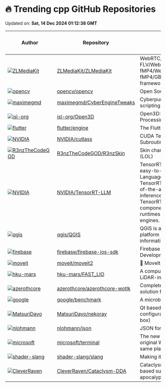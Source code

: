 # 🔥 Trending cpp GitHub Repositories

Updated on: **Sat, 14 Dec 2024 01:12:38 GMT**

| Author | Repository | Description | Language | ⭐ Total Stars | 🌟 Stars Today |
|--------|------------|-------------|----------|----------------|----------------|
| [![ZLMediaKit](https://avatars.githubusercontent.com/u/11495632?s=40&v=4)](https://github.com/ZLMediaKit) | [ZLMediaKit/ZLMediaKit](https://github.com/ZLMediaKit/ZLMediaKit) | WebRTC/RTSP/RTMP/HTTP/HLS/HTTP-FLV/WebSocket-FLV/HTTP-TS/HTTP-fMP4/WebSocket-TS/WebSocket-fMP4/GB28181/SRT server and client framework based on C++11 | C++ | 14240 | 8 |
| [![opencv](https://avatars.githubusercontent.com/u/4981219?s=40&v=4)](https://github.com/opencv) | [opencv/opencv](https://github.com/opencv/opencv) | Open Source Computer Vision Library | C++ | 79606 | 25 |
| [![maximegmd](https://avatars.githubusercontent.com/u/41929176?s=40&v=4)](https://github.com/maximegmd) | [maximegmd/CyberEngineTweaks](https://github.com/maximegmd/CyberEngineTweaks) | Cyberpunk 2077 tweaks, hacks and scripting framework | C++ | 4579 | 13 |
| [![isl-org](https://avatars.githubusercontent.com/u/18297113?s=40&v=4)](https://github.com/isl-org) | [isl-org/Open3D](https://github.com/isl-org/Open3D) | Open3D: A Modern Library for 3D Data Processing | C++ | 11629 | 19 |
| [![flutter](https://avatars.githubusercontent.com/u/37626415?s=40&v=4)](https://github.com/flutter) | [flutter/engine](https://github.com/flutter/engine) | The Flutter engine | C++ | 7471 | 2 |
| [![NVIDIA](https://avatars.githubusercontent.com/u/57973641?s=40&v=4)](https://github.com/NVIDIA) | [NVIDIA/cutlass](https://github.com/NVIDIA/cutlass) | CUDA Templates for Linear Algebra Subroutines | C++ | 5822 | 7 |
| [![R3nzTheCodeGOD](https://avatars.githubusercontent.com/u/58574988?s=40&v=4)](https://github.com/R3nzTheCodeGOD) | [R3nzTheCodeGOD/R3nzSkin](https://github.com/R3nzTheCodeGOD/R3nzSkin) | Skin changer for League of Legends (LOL) | C++ | 4976 | 1 |
| [![NVIDIA](https://avatars.githubusercontent.com/u/26294424?s=40&v=4)](https://github.com/NVIDIA) | [NVIDIA/TensorRT-LLM](https://github.com/NVIDIA/TensorRT-LLM) | TensorRT-LLM provides users with an easy-to-use Python API to define Large Language Models (LLMs) and build TensorRT engines that contain state-of-the-art optimizations to perform inference efficiently on NVIDIA GPUs. TensorRT-LLM also contains components to create Python and C++ runtimes that execute those TensorRT engines. | C++ | 8890 | 7 |
| [![qgis](https://avatars.githubusercontent.com/u/1829991?s=40&v=4)](https://github.com/qgis) | [qgis/QGIS](https://github.com/qgis/QGIS) | QGIS is a free, open source, cross platform (lin/win/mac) geographical information system (GIS) | C++ | 10735 | 13 |
| [![firebase](https://avatars.githubusercontent.com/u/73870?s=40&v=4)](https://github.com/firebase) | [firebase/firebase-ios-sdk](https://github.com/firebase/firebase-ios-sdk) | Firebase SDK for Apple App Development | C++ | 5709 | 2 |
| [![moveit](https://avatars.githubusercontent.com/u/5376030?s=40&v=4)](https://github.com/moveit) | [moveit/moveit2](https://github.com/moveit/moveit2) | 🤖 MoveIt for ROS 2 | C++ | 1133 | 0 |
| [![hku-mars](https://avatars.githubusercontent.com/u/18547249?s=40&v=4)](https://github.com/hku-mars) | [hku-mars/FAST_LIO](https://github.com/hku-mars/FAST_LIO) | A computationally efficient and robust LiDAR-inertial odometry (LIO) package | C++ | 2840 | 2 |
| [![azerothcore](https://avatars.githubusercontent.com/u/80540499?s=40&v=4)](https://github.com/azerothcore) | [azerothcore/azerothcore-wotlk](https://github.com/azerothcore/azerothcore-wotlk) | Complete Open Source and Modular solution for MMO | C++ | 6654 | 3 |
| [![google](https://avatars.githubusercontent.com/u/1176427?s=40&v=4)](https://github.com/google) | [google/benchmark](https://github.com/google/benchmark) | A microbenchmark support library | C++ | 9104 | 6 |
| [![MatsuriDayo](https://avatars.githubusercontent.com/u/48624112?s=40&v=4)](https://github.com/MatsuriDayo) | [MatsuriDayo/nekoray](https://github.com/MatsuriDayo/nekoray) | Qt based cross-platform GUI proxy configuration manager (backend: sing-box) | C++ | 13659 | 21 |
| [![nlohmann](https://avatars.githubusercontent.com/u/159488?s=40&v=4)](https://github.com/nlohmann) | [nlohmann/json](https://github.com/nlohmann/json) | JSON for Modern C++ | C++ | 43633 | 20 |
| [![microsoft](https://avatars.githubusercontent.com/u/189190?s=40&v=4)](https://github.com/microsoft) | [microsoft/terminal](https://github.com/microsoft/terminal) | The new Windows Terminal and the original Windows console host, all in the same place! | C++ | 96072 | 25 |
| [![shader-slang](https://avatars.githubusercontent.com/u/2652293?s=40&v=4)](https://github.com/shader-slang) | [shader-slang/slang](https://github.com/shader-slang/slang) | Making it easier to work with shaders | C++ | 3329 | 14 |
| [![CleverRaven](https://avatars.githubusercontent.com/u/16213433?s=40&v=4)](https://github.com/CleverRaven) | [CleverRaven/Cataclysm-DDA](https://github.com/CleverRaven/Cataclysm-DDA) | Cataclysm - Dark Days Ahead. A turn-based survival game set in a post-apocalyptic world. | C++ | 10748 | 4 |
